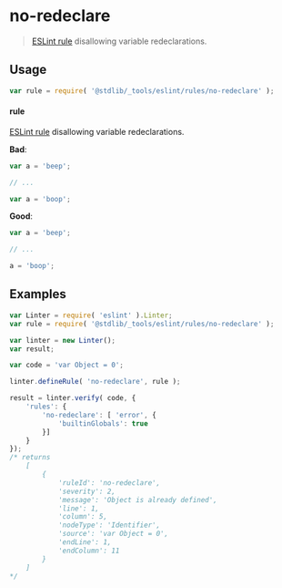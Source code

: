 <!--

@license Apache-2.0

Copyright (c) 2018 The Stdlib Authors.

Licensed under the Apache License, Version 2.0 (the "License");
you may not use this file except in compliance with the License.
You may obtain a copy of the License at

   http://www.apache.org/licenses/LICENSE-2.0

Unless required by applicable law or agreed to in writing, software
distributed under the License is distributed on an "AS IS" BASIS,
WITHOUT WARRANTIES OR CONDITIONS OF ANY KIND, either express or implied.
See the License for the specific language governing permissions and
limitations under the License.

-->

# no-redeclare

> [ESLint rule][eslint-rules] disallowing variable redeclarations.

<section class="intro">

</section>

<!-- /.intro -->

<section class="usage">

## Usage

```javascript
var rule = require( '@stdlib/_tools/eslint/rules/no-redeclare' );
```

#### rule

[ESLint rule][eslint-rules] disallowing variable redeclarations.

**Bad**:

<!-- eslint-disable stdlib/no-redeclare -->

```javascript
var a = 'beep';

// ...

var a = 'boop';
```

**Good**:

```javascript
var a = 'beep';

// ...

a = 'boop';
```

</section>

<!-- /.usage -->

<section class="examples">

## Examples

<!-- eslint no-undef: "error" -->

```javascript
var Linter = require( 'eslint' ).Linter;
var rule = require( '@stdlib/_tools/eslint/rules/no-redeclare' );

var linter = new Linter();
var result;

var code = 'var Object = 0';

linter.defineRule( 'no-redeclare', rule );

result = linter.verify( code, {
    'rules': {
        'no-redeclare': [ 'error', {
            'builtinGlobals': true
        }]
    }
});
/* returns
    [
        {
            'ruleId': 'no-redeclare',
            'severity': 2,
            'message': 'Object is already defined',
            'line': 1,
            'column': 5,
            'nodeType': 'Identifier',
            'source': 'var Object = 0',
            'endLine': 1,
            'endColumn': 11
        }
    ]
*/
```

</section>

<!-- /.examples -->

<section class="links">

[eslint-rules]: https://eslint.org/docs/developer-guide/working-with-rules

</section>

<!-- /.links -->
